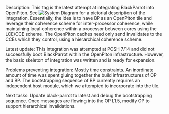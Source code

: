 Description: This tag is the latest attempt at integrating BlackParrot into OpenPiton. See ![System
Diagram](system_diagram.png) for a pictorial description of the integration. Essentially, the idea
is to have BP as an OpenPiton tile and leverage their coherence scheme for inter-processor
coherence, while maintaining local coherence within a processor between cores using the LCE/CCE
scheme. The OpenPiton caches need only send invalidates to the CCEs which they control, using a
hierarchical coherence scheme.

Latest update: This integration was attempted at POSH 7/14 and did not successfully boot BlackParrot
within the OpenPiton infrastructure. However, the basic skeleton of integration was written and is
ready for expansion.

Problems preventing integration: Mostly time constraints.  An inordinate amount of time was spent
gluing together the build infrastructures of OP and BP. The bootstrapping sequence of BP currently
requires an independent host module, which we attempted to incorporate into the tile.

Next tasks: Update black-parrot to latest and debug the bootstrapping sequence.  Once messages are
flowing into the OP L1.5, modify OP to support hierarchical invalidations.

